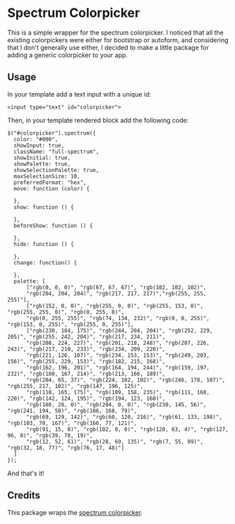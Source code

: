 # Spectrum Colorpicker

This is a simple wrapper for the spectrum colorpicker. I noticed that all the existing colorpickers were either for bootstrap or autoform, and considering that I don't generally use either, I decided to make a little package for adding a generic colorpicker to your app.

## Usage

In your template add a text input with a unique id:

```
<input type="text" id="colorpicker">
```

Then, in your template rendered block add the following code:

```
$("#colorpicker").spectrum({
  color: "#000",
  showInput: true,
  className: "full-spectrum",
  showInitial: true,
  showPalette: true,
  showSelectionPalette: true,
  maxSelectionSize: 10,
  preferredFormat: "hex",
  move: function (color) {

  },
  show: function () {

  },
  beforeShow: function () {

  },
  hide: function () {

  },
  change: function() {

  },
  palette: [
      ["rgb(0, 0, 0)", "rgb(67, 67, 67)", "rgb(102, 102, 102)",
      "rgb(204, 204, 204)", "rgb(217, 217, 217)","rgb(255, 255, 255)"],
      ["rgb(152, 0, 0)", "rgb(255, 0, 0)", "rgb(255, 153, 0)", "rgb(255, 255, 0)", "rgb(0, 255, 0)",
      "rgb(0, 255, 255)", "rgb(74, 134, 232)", "rgb(0, 0, 255)", "rgb(153, 0, 255)", "rgb(255, 0, 255)"],
      ["rgb(230, 184, 175)", "rgb(244, 204, 204)", "rgb(252, 229, 205)", "rgb(255, 242, 204)", "rgb(217, 234, 211)",
      "rgb(208, 224, 227)", "rgb(201, 218, 248)", "rgb(207, 226, 243)", "rgb(217, 210, 233)", "rgb(234, 209, 220)",
      "rgb(221, 126, 107)", "rgb(234, 153, 153)", "rgb(249, 203, 156)", "rgb(255, 229, 153)", "rgb(182, 215, 168)",
      "rgb(162, 196, 201)", "rgb(164, 194, 244)", "rgb(159, 197, 232)", "rgb(180, 167, 214)", "rgb(213, 166, 189)",
      "rgb(204, 65, 37)", "rgb(224, 102, 102)", "rgb(246, 178, 107)", "rgb(255, 217, 102)", "rgb(147, 196, 125)",
      "rgb(118, 165, 175)", "rgb(109, 158, 235)", "rgb(111, 168, 220)", "rgb(142, 124, 195)", "rgb(194, 123, 160)",
      "rgb(166, 28, 0)", "rgb(204, 0, 0)", "rgb(230, 145, 56)", "rgb(241, 194, 50)", "rgb(106, 168, 79)",
      "rgb(69, 129, 142)", "rgb(60, 120, 216)", "rgb(61, 133, 198)", "rgb(103, 78, 167)", "rgb(166, 77, 121)",
      "rgb(91, 15, 0)", "rgb(102, 0, 0)", "rgb(120, 63, 4)", "rgb(127, 96, 0)", "rgb(39, 78, 19)",
      "rgb(12, 52, 61)", "rgb(28, 69, 135)", "rgb(7, 55, 99)", "rgb(32, 18, 77)", "rgb(76, 17, 48)"]
  ]
});
```

And that's it!

## Credits

This package wraps the [spectrum colorpicker](https://bgrins.github.io/spectrum/).
